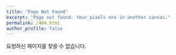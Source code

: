```yaml
---
title: "Page Not Found"
excerpt: "Page not found. Your pixels are in another canvas."
permalink: /404.html
author_profile: false
---
```


요청하신 페이지를 찾을 수 없습니다.

<script>
  var GOOG_FIXURL_LANG = 'en';
  var GOOG_FIXURL_SITE = 'https://github.com/pinomad/pinomad.github.io/'
</script>
<script src="https://linkhelp.clients.google.com/tbproxy/lh/wm/fixurl.js">
</script>
